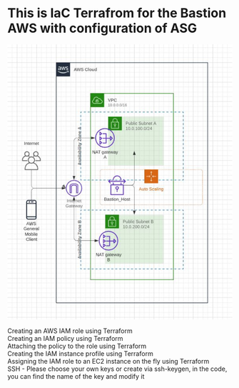 ﻿# This is IaC Terrafrom for the Bastion AWS with configuration of ASG
![](Basion_host_ASG.JPG)

Creating an AWS IAM role using Terraform<br />
Creating an IAM policy using Terraform<br />
Attaching the policy to the role using Terraform<br />
Creating the IAM instance profile using Terraform<br />
Assigning the IAM role to an EC2 instance on the fly using Terraform<br /> 
SSH - Please choose your own keys or create via ssh-keygen, in the code, you can find the name of the key and modify it

